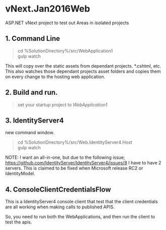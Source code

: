 # vNext.Jan2016Web
ASP.NET vNext project to test out Areas in isolated projects


## 1. Command Line
>cd %SolutionDirectory%/src/WebApplication1  
>gulp watch

This will copy over the static assets from dependant projects.  *.cshtml, etc.  
This also watches those dependant projects asset folders and copies them on every change to the hosting web application.

## 2. Build and run.  
>set your startup project to *WebApplication1*


## 3. IdentityServer4
new command window.
>cd %SolutionDirectory%/src/Web.IdentityServer4.Host  
>gulp watch


NOTE: I want an all-in-one, but due to the following issue;
https://github.com/IdentityServer/IdentityServer4/issues/8
I have to have 2 servers.  This is claimed to be fixed when Microsoft release RC2 or IdentityModel.

## 4. ConsoleClientCredentialsFlow
This is a IdentityServer4 console client that test that the client credentials are all working when making calls to published APIS.


So, you need to run both the WebApplications, and then run the client to test the apis.



